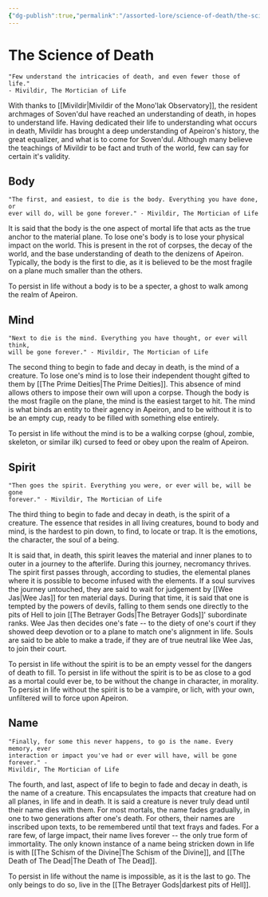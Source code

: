 ```yaml
---
{"dg-publish":true,"permalink":"/assorted-lore/science-of-death/the-science-of-death/","dgHomeLink":true,"dgPassFrontmatter":false}
---
```


# The Science of Death
	"Few understand the intricacies of death, and even fewer those of life." 
	- Mivildir, The Mortician of Life

With thanks to [[Mivildir|Mivildir of the Mono'lak Observatory]], the resident archmages of Soven'dul have reached an understanding of death, in hopes to understand life. Having dedicated their life to understanding what occurs in death, Mivildir has brought a deep understanding of Apeiron's history, the great equalizer, and what is to come for Soven'dul. Although many believe the teachings of Mivildir to be fact and truth of the world, few can say for certain it's validity.

## Body
	"The first, and easiest, to die is the body. Everything you have done, or 
	ever will do, will be gone forever." - Mivildir, The Mortician of Life

It is said that the body is the one aspect of mortal life that acts as the true anchor to the material plane. To lose one's body is to lose your physical impact on the world. This is present in the rot of corpses, the decay of the world, and the base understanding of death to the denizens of Apeiron. Typically, the body is the first to die, as it is believed to be the most fragile on a plane much smaller than the others. 

To persist in life without a body is to be a specter, a ghost to walk among the realm of Apeiron.
## Mind
	"Next to die is the mind. Everything you have thought, or ever will think, 
	will be gone forever." - Mivildir, The Mortician of Life

The second thing to begin to fade and decay in death, is the mind of a creature. To lose one's mind is to lose their independent thought gifted to them by [[The Prime Deities|The Prime Deities]]. This absence of mind allows others to impose their own will upon a corpse. Though the body is the most fragile on the plane, the mind is the easiest target to hit. The mind is what binds an entity to their agency in Apeiron, and to be without it is to be an empty cup, ready to be filled with something else entirely. 

To persist in life without the mind is to be a walking corpse (ghoul, zombie, skeleton, or similar ilk) cursed to feed or obey upon the realm of Apeiron.
## Spirit
	"Then goes the spirit. Everything you were, or ever will be, will be gone 
	forever." - Mivildir, The Mortician of Life

The third thing to begin to fade and decay in death, is the spirit of a creature. The essence that resides in all living creatures, bound to body and mind, is the hardest to pin down, to find, to locate or trap. It is the emotions, the character, the soul of a being. 

It is said that, in death, this spirit leaves the material and inner planes to to outer in a journey to the afterlife. During this journey, necromancy thrives. The spirit first passes through, according to studies, the elemental planes where it is possible to become infused with the elements. If a soul survives the journey untouched, they are said to wait for judgement by [[Wee Jas|Wee Jas]] for ten material days. During that time, it is said that one is tempted by the powers of devils, falling to them sends one directly to the pits of Hell to join [[The Betrayer Gods|The Betrayer Gods]]' subordinate ranks. Wee Jas then decides one's fate -- to the diety of one's court if they showed deep devotion or to a plane to match one's alignment in life. Souls are said to be able to make a trade, if they are of true neutral like Wee Jas, to join their court. 

To persist in life without the spirit is to be an empty vessel for the dangers of death to fill. To persist in life without the spirit is to be as close to a god as a mortal could ever be, to be without the change in character, in morality. To persist in life without the spirit is to be a vampire, or lich, with your own, unfiltered will to force upon Apeiron.
## Name
	"Finally, for some this never happens, to go is the name. Every memory, ever 
	interaction or impact you've had or ever will have, will be gone forever." - 
	Mivildir, The Mortician of Life

The fourth, and last, aspect of life to begin to fade and decay in death, is the name of a creature. This encapsulates the impacts that creature had on all planes, in life and in death. It is said a creature is never truly dead until their name dies with them. For most mortals, the name fades gradually, in one to two generations after one's death. For others, their names are inscribed upon texts, to be remembered until that text frays and fades. For a rare few, of large impact, their name lives forever -- the only true form of immortality. The only known instance of a name being stricken down in life is with [[The Schism of the Divine|The Schism of the Divine]], and [[The Death of The Dead|The Death of The Dead]]. 

To persist in life without the name is impossible, as it is the last to go. The only beings to do so, live in the [[The Betrayer Gods|darkest pits of Hell]].